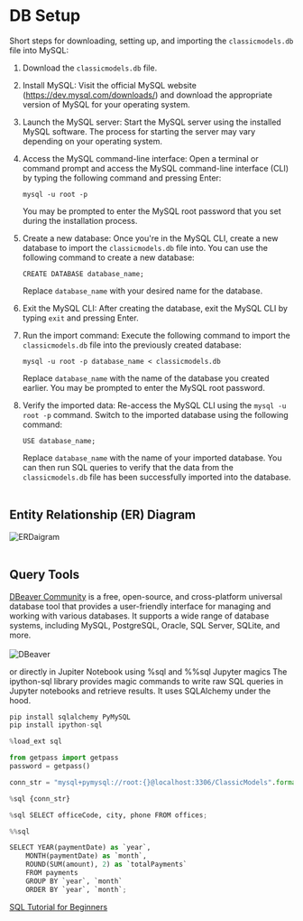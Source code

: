 # DB Setup
Short steps for downloading, setting up, and importing the `classicmodels.db` file into MySQL:

1. Download the `classicmodels.db` file.

2. Install MySQL: Visit the official MySQL website (https://dev.mysql.com/downloads/) and download the appropriate version of MySQL for your operating system.

3. Launch the MySQL server: Start the MySQL server using the installed MySQL software. The process for starting the server may vary depending on your operating system.

4. Access the MySQL command-line interface: Open a terminal or command prompt and access the MySQL command-line interface (CLI) by typing the following command and pressing Enter:

   ```
   mysql -u root -p
   ```

   You may be prompted to enter the MySQL root password that you set during the installation process.

5. Create a new database: Once you're in the MySQL CLI, create a new database to import the `classicmodels.db` file into. You can use the following command to create a new database:

   ```
   CREATE DATABASE database_name;
   ```

   Replace `database_name` with your desired name for the database.

6. Exit the MySQL CLI: After creating the database, exit the MySQL CLI by typing `exit` and pressing Enter.

7. Run the import command: Execute the following command to import the `classicmodels.db` file into the previously created database:

   ```
   mysql -u root -p database_name < classicmodels.db
   ```

   Replace `database_name` with the name of the database you created earlier. You may be prompted to enter the MySQL root password.

8.  Verify the imported data: Re-access the MySQL CLI using the `mysql -u root -p` command. Switch to the imported database using the following command:

    ```
    USE database_name;
    ```

    Replace `database_name` with the name of your imported database. You can then run SQL queries to verify that the data from the `classicmodels.db` file has been successfully imported into the database.
<br><br>

## Entity Relationship (ER) Diagram
![ERDaigram](https://i.imgur.com/AlEBoFL.png)
<br><br>

##  Query Tools
[DBeaver Community](https://dbeaver.io/) is a free, open-source, and cross-platform universal database tool that provides a user-friendly interface for managing and working with various databases. It supports a wide range of database systems, including MySQL, PostgreSQL, Oracle, SQL Server, SQLite, and more.
<br><br>
![DBeaver](https://i.imgur.com/lhpLeER.png)

or directly in Jupiter Notebook using %sql and %%sql Jupyter magics
The ipython-sql library provides magic commands to write raw SQL queries in Jupyter notebooks and retrieve results. It uses SQLAlchemy under the hood.

```python
pip install sqlalchemy PyMySQL
pip install ipython-sql

%load_ext sql

from getpass import getpass
password = getpass()

conn_str = "mysql+pymysql://root:{}@localhost:3306/ClassicModels".format(password)

%sql {conn_str}
```
```python
%sql SELECT officeCode, city, phone FROM offices;
```
```python
%%sql

SELECT YEAR(paymentDate) as `year`, 
    MONTH(paymentDate) as `month`, 
    ROUND(SUM(amount), 2) as `totalPayments`
    FROM payments 
    GROUP BY `year`, `month` 
    ORDER BY `year`, `month`;
```




[SQL Tutorial for Beginners](https://www.youtube.com/watch?v=-fW2X7fh7Yg&t=10535s)
